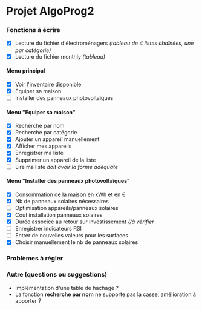 # Projet AlgoProg2

### Fonctions à écrire
- [x] Lecture du fichier d'électroménagers *(tableau de 4 listes chaînées, une par catégorie)*
- [x] Lecture du fichier monthly *(tableau)*

#### Menu principal
- [x] Voir l'inventaire disponible
- [x] Equiper sa maison
- [ ] Installer des panneaux photovoltaïques

#### Menu "Equiper sa maison"
- [x] Recherche par nom
- [x] Recherche par catégorie 
- [x] Ajouter un appareil manuellement
- [x] Afficher mes appareils
- [x] Enregistrer ma liste
- [x] Supprimer un appareil de la liste
- [ ] Lire ma liste *doit avoir la forme adéquate*

#### Menu "Installer des panneaux photovoltaïques"
- [x] Consommation de la maison en kWh et en €
- [x] Nb de panneaux solaires nécessaires
- [ ] Optimisation appareils/panneaux solaires
- [x] Cout installation panneaux solaires
- [x] Durée associée au retour sur investissement *//à vérifier*
- [ ] Enregistrer indicateurs RSI
- [ ] Entrer de nouvelles valeurs pour les surfaces
- [x] Choisir manuellement le nb de panneaux solaires

### Problèmes à régler

### Autre (questions ou suggestions)
- Implémentation d'une table de hachage ?
- La fonction **recherche par nom** ne supporte pas la casse, amélioration à apporter ?
